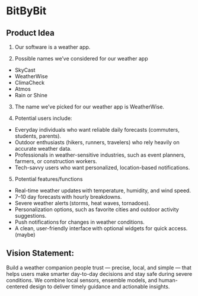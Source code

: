 # BitByBit

## Product Idea 

1) Our software is a weather app. 

2) Possible names we’ve considered for our weather app  

- SkyCast 
- WeatherWise 
- ClimaCheck 
- Atmos 
- Rain or Shine 
3) The name we’ve picked for our weather app is WeatherWise. 
     
4) Potential users include: 
- Everyday individuals who want reliable daily forecasts (commuters, students, parents). 
- Outdoor enthusiasts (hikers, runners, travelers) who rely heavily on accurate weather data. 
- Professionals in weather-sensitive industries, such as event planners, farmers, or construction workers. 
- Tech-savvy users who want personalized, location-based notifications. 
5) Potential features/functions  
- Real-time weather updates with temperature, humidity, and wind speed. 
- 7–10 day forecasts with hourly breakdowns. 
- Severe weather alerts (storms, heat waves, tornadoes). 
- Personalization options, such as favorite cities and outdoor activity suggestions. 
- Push notifications for changes in weather conditions. 
- A clean, user-friendly interface with optional widgets for quick access. (maybe)


## Vision Statement:
Build a weather companion people trust — precise, local, and simple — that helps users make smarter day-to-day decisions and stay safe during severe conditions. We combine local sensors, ensemble models, and human-centered design to deliver timely guidance and actionable insights.

